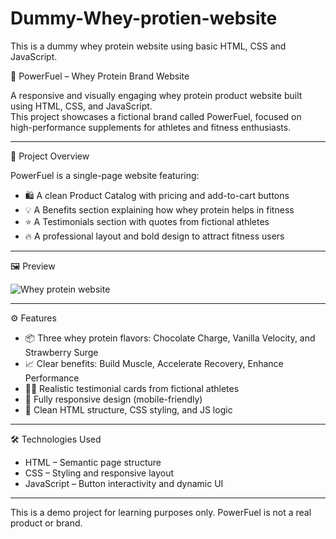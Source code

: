 # Dummy-Whey-protien-website
This is a dummy whey protein website using basic HTML, CSS and JavaScript.




💪 PowerFuel – Whey Protein Brand Website

A responsive and visually engaging whey protein product website built using HTML, CSS, and JavaScript.  
This project showcases a fictional brand called PowerFuel, focused on high-performance supplements for athletes and fitness enthusiasts.

---

🧾 Project Overview

PowerFuel is a single-page website featuring:

- 🛍️ A clean Product Catalog with pricing and add-to-cart buttons  
- 💡 A Benefits section explaining how whey protein helps in fitness  
- ⭐ A Testimonials section with quotes from fictional athletes  
- 🔥 A professional layout and bold design to attract fitness users

---

 🖼️ Preview

![Whey protein website](https://github.com/user-attachments/assets/54758382-430a-4050-8ad4-ac131a984ca9)


---

⚙️ Features

- 📦 Three whey protein flavors: Chocolate Charge, Vanilla Velocity, and Strawberry Surge  
- 📈 Clear benefits: Build Muscle, Accelerate Recovery, Enhance Performance  
- 🧍‍♂️ Realistic testimonial cards from fictional athletes  
- 📱 Fully responsive design (mobile-friendly)  
- 🧠 Clean HTML structure, CSS styling, and JS logic

---

🛠️ Technologies Used

- HTML – Semantic page structure  
- CSS – Styling and responsive layout  
- JavaScript – Button interactivity and dynamic UI

---
 This is a demo project for learning purposes only. PowerFuel is not a real product or brand.
